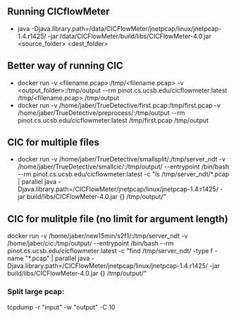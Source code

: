 ## Running CICflowMeter 
* java -Djava.library.path=/data/CICFlowMeter/jnetpcap/linux/jnetpcap-1.4.r1425/ -jar /data/CICFlowMeter/build/libs/CICFlowMeter-4.0.jar <source_folder> <dest_folder>

## Better way of running CIC
* docker run -v <filename.pcap>:/tmp/<filename.pcap> -v <output_folder>:/tmp/output --rm pinot.cs.ucsb.edu/cicflowmeter:latest /tmp/<filename.pcap> /tmp/output
* docker run -v /home/jaber/TrueDetective/first.pcap:/tmp/first.pcap -v /home/jaber/TrueDetective/preprocess/:/tmp/output --rm pinot.cs.ucsb.edu/cicflowmeter:latest /tmp/first.pcap /tmp/output


## CIC for multiple files
* docker run -v /home/jaber/TrueDetective/smallsplit/:/tmp/server_ndt -v /home/jaber/TrueDetective/smallcic/:/tmp/output/ --entrypoint /bin/bash --rm pinot.cs.ucsb.edu/cicflowmeter:latest -c "ls /tmp/server_ndt/*.pcap | parallel java -Djava.library.path=/CICFlowMeter/jnetpcap/linux/jnetpcap-1.4.r1425/ -jar build/libs/CICFlowMeter-4.0.jar {} /tmp/output/"

## CIC for mulitple file (no limit for argument length)
docker run -v /home/jaber/new15min/s2f1/:/tmp/server_ndt -v /home/jaber/cic:/tmp/output/ --entrypoint /bin/bash --rm pinot.cs.ucsb.edu/cicflowmeter:latest -c "find /tmp/server_ndt/ -type f -name "*.pcap" | parallel java -Djava.library.path=/CICFlowMeter/jnetpcap/linux/jnetpcap-1.4.r1425/ -jar build/libs/CICFlowMeter-4.0.jar {} /tmp/output/"

### Split large pcap:
tcpdump -r "input" -w "output" -C 10
